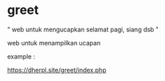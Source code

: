 # greet
" web untuk mengucapkan selamat pagi, siang dsb "

web untuk menampilkan ucapan 

example :

https://dherpl.site/greet/index.php
